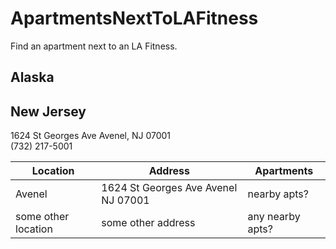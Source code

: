 # ApartmentsNextToLAFitness

Find an apartment next to an LA Fitness.

## Alaska


## New Jersey

1624 St Georges Ave
Avenel, NJ 07001  
(732) 217-5001

| Location    | Address | Apartments |
| ----------- | ----------- | ----------- |
| Avenel      | 1624 St Georges Ave Avenel NJ 07001       |  nearby apts? |
| some other location   | some other address        | any nearby apts? |


